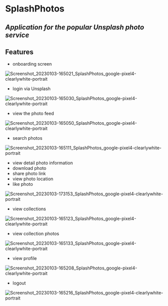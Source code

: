 # SplashPhotos

## _Application for the popular Unsplash photo service_



## Features
- onboarding screen

![Screenshot_20230103-165021_SplashPhotos_google-pixel4-clearlywhite-portrait](https://user-images.githubusercontent.com/48612375/210375377-ed41668f-4075-46f7-9903-412173b00023.png)

- login via Unsplash

![Screenshot_20230103-165030_SplashPhotos_google-pixel4-clearlywhite-portrait](https://user-images.githubusercontent.com/48612375/210375995-d5ef7773-304d-4cfb-8f88-67c864038870.png)

- view the photo feed

![Screenshot_20230103-165050_SplashPhotos_google-pixel4-clearlywhite-portrait](https://user-images.githubusercontent.com/48612375/210376760-6318d840-4d21-45ef-8c1a-48b451137801.png)

- search photos

![Screenshot_20230103-165111_SplashPhotos_google-pixel4-clearlywhite-portrait](https://user-images.githubusercontent.com/48612375/210377035-d920f027-7702-4d63-a329-3a0d284d7be2.png)

- view detail photo information
- download photo
- share photo link
- view photo location
- like photo

![Screenshot_20230103-173153_SplashPhotos_google-pixel4-clearlywhite-portrait](https://user-images.githubusercontent.com/48612375/210379138-73c1c56e-8d7e-430d-86fe-d0ccfa159328.png)

- view collections

![Screenshot_20230103-165123_SplashPhotos_google-pixel4-clearlywhite-portrait](https://user-images.githubusercontent.com/48612375/210376876-26dd043e-83ce-4fd0-921a-047101de0c48.png)

- view collection photos

![Screenshot_20230103-165133_SplashPhotos_google-pixel4-clearlywhite-portrait](https://user-images.githubusercontent.com/48612375/210377262-68f1f505-2fda-466d-b3e5-95763577b737.png)

- view profile

![Screenshot_20230103-165208_SplashPhotos_google-pixel4-clearlywhite-portrait](https://user-images.githubusercontent.com/48612375/210377416-2a5793f1-41f4-4276-87d5-cdc94e2d561d.png)

- logout

![Screenshot_20230103-165216_SplashPhotos_google-pixel4-clearlywhite-portrait](https://user-images.githubusercontent.com/48612375/210379515-12bfe2a9-fa9e-43f4-80b3-fe2fe87632de.png)







